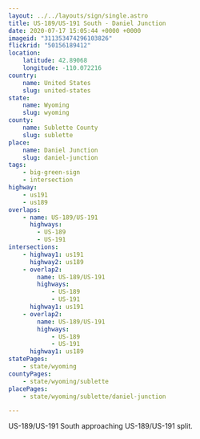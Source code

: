```yaml
---
layout: ../../layouts/sign/single.astro
title: US-189/US-191 South - Daniel Junction
date: 2020-07-17 15:05:44 +0000 +0000
imageid: "311353474296103826"
flickrid: "50156189412"
location:
    latitude: 42.89068
    longitude: -110.072216
country:
    name: United States
    slug: united-states
state:
    name: Wyoming
    slug: wyoming
county:
    name: Sublette County
    slug: sublette
place:
    name: Daniel Junction
    slug: daniel-junction
tags:
    - big-green-sign
    - intersection
highway:
    - us191
    - us189
overlaps:
    - name: US-189/US-191
      highways:
        - US-189
        - US-191
intersections:
    - highway1: us191
      highway2: us189
    - overlap2:
        name: US-189/US-191
        highways:
            - US-189
            - US-191
      highway1: us191
    - overlap2:
        name: US-189/US-191
        highways:
            - US-189
            - US-191
      highway1: us189
statePages:
    - state/wyoming
countyPages:
    - state/wyoming/sublette
placePages:
    - state/wyoming/sublette/daniel-junction

---
```

US-189/US-191 South approaching US-189/US-191 split.